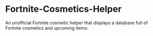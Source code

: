 # Fortnite-Cosmetics-Helper
An unofficial Fortnite cosmetic helper that displays a database full of Fortnite cosmetics and upcoming items.
